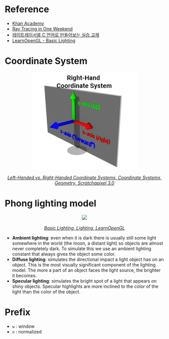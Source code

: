 # Reference

- [Khan Academy](https://www.khanacademy.org/computing/pixar/rendering/rendering1/v/rendering-1)
- [Ray Tracing in One Weekend](https://raytracing.github.io/books/RayTracingInOneWeekend.html)
- [레이트레이서를 C 언어로 만들어보는 실습 교재](https://github.com/GaepoMorningEagles/mini_raytracing_in_c)
- [LearnOpenGL - Basic Lighting](https://learnopengl.com/Lighting/Basic-Lighting)

# Coordinate System

<p align="center">
  <img src="./asset/rh-coordsys.png" />
</p>

<p align="center">
  <a href="https://www.scratchapixel.com/lessons/mathematics-physics-for-computer-graphics/geometry/coordinate-systems.html">
    <i>Left-Handed vs. Right-Handed Coordinate Systems, Coordinate Systems, Geometry, Scratchapixel 3.0</i>
  </a>
</p>

# Phong lighting model

<p align="center">
  <img src="https://learnopengl.com/img/lighting/basic_lighting_phong.png" />
</p>

<p align="center">
  <a href="https://learnopengl.com/Lighting/Basic-Lighting" />
    <i>Basic Lighting, Lighting, LearnOpenGL</i>
  </a>
</p>

- **Ambient lighting**: even when it is dark there is usually still some light somewhere in the world (the moon, a distant light) so objects are almost never completely dark. To simulate this we use an ambient lighting constant that always gives the object some color.
- **Diffuse lighting**: simulates the directional impact a light object has on an object. This is the most visually significant component of the lighting model. The more a part of an object faces the light source, the brighter it becomes.
- **Specular lighting**: simulates the bright spot of a light that appears on shiny objects. Specular highlights are more inclined to the color of the light than the color of the object.

# Prefix

- `w` : window
- `n` : normalized
